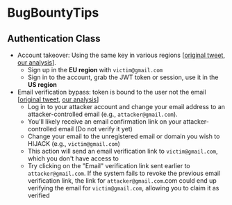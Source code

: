 # BugBountyTips


## Authentication Class
- Account takeover: Using the same key in various regions [[original tweet](https://x.com/_jensec/status/1292846852010721280), [our analysis](/authentication-jwt-same-key)].
    - Sign up in the **EU region** with `victim@gmail.com`
    - Sign in to the account, grab the JWT token or session, use it in the **US region**
- Email verification bypass: token is bound to the user not the email [[original tweet](https://x.com/Jayesh25_/status/1725429962931335599), [our analysis](/email-verification-bypass)]
    - Log in to your attacker account and change your email address to an attacker-controlled email (e.g., `attacker@gmail.com`).
    - You'll likely receive an email confirmation link on your attacker-controlled email (Do not verify it yet)
    - Change your email to the unregistered email or domain you wish to HIJACK (e.g., `victim@gmail.com`)
    - This action will send an email verification link to `victim@gmail.com`, which you don't have access to
    - Try clicking on the "Email" verification link sent earlier to `attacker@gmail.com`. If the system fails to revoke the previous email verification link, the link for `attacker@gmail.com`.com could end up verifying the email for `victim@gmail.com`, allowing you to claim it as verified